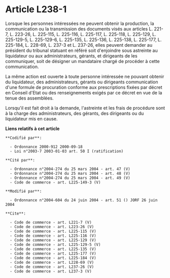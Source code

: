 # Article L238-1

Lorsque les personnes intéressées ne peuvent obtenir la production, la communication ou la transmission des documents visés
aux articles L. 221-7, L. 223-26, L. 225-115, L. 225-116, L. 225-117, L. 225-118, L. 225-129, L. 225-129-5, L. 225-129-6, L.
225-135, L. 225-136, L. 225-138, L. 225-177, L. 225-184, 
L. 228-69, L. 237-3 et L. 237-26, elles peuvent demander au président du tribunal statuant en référé soit d'enjoindre sous
astreinte au liquidateur ou aux administrateurs, gérants, et dirigeants de les communiquer, soit de désigner un mandataire
chargé de procéder à cette communication. 

La même action est ouverte à toute personne intéressée ne pouvant obtenir du liquidateur, des administrateurs, gérants ou
dirigeants communication d'une formule de procuration conforme aux prescriptions fixées par décret en Conseil d'Etat ou des
renseignements exigés par ce décret en vue de la tenue des assemblées. 

Lorsqu'il est fait droit à la demande, l'astreinte et les frais de procédure sont à la charge des administrateurs, des
gérants, des dirigeants ou du liquidateur mis en cause.

**Liens relatifs à cet article**

	**Codifié par**:

	  - Ordonnance 2000-912 2000-09-18
	  - Loi n°2003-7 2003-01-03 art. 50 I (ratification)

	**Cité par**:

	  - Ordonnance n°2004-274 du 25 mars 2004 - art. 47 (V)
	  - Ordonnance n°2004-274 du 25 mars 2004 - art. 48 (V)
	  - Ordonnance n°2004-274 du 25 mars 2004 - art. 49 (V)
	  - Code de commerce - art. L225-149-3 (V)

	**Modifié par**:

	  - Ordonnance n°2004-604 du 24 juin 2004 - art. 51 () JORF 26 juin 2004

	**Cite**:

	  - Code de commerce - art. L221-7 (V)
	  - Code de commerce - art. L223-26 (V)
	  - Code de commerce - art. L225-115 (V)
	  - Code de commerce - art. L225-116 (V)
	  - Code de commerce - art. L225-129 (V)
	  - Code de commerce - art. L225-129-5 (V)
	  - Code de commerce - art. L225-135 (V)
	  - Code de commerce - art. L225-177 (V)
	  - Code de commerce - art. L225-184 (V)
	  - Code de commerce - art. L228-69 (V)
	  - Code de commerce - art. L237-26 (V)
	  - Code de commerce - art. L237-3 (V)
